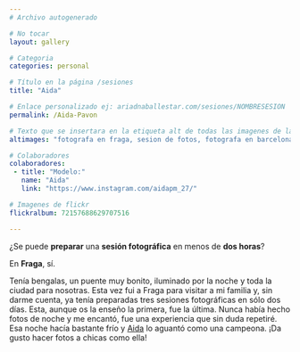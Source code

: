 ```yaml
---
# Archivo autogenerado

# No tocar
layout: gallery

# Categoria
categories: personal

# Título en la página /sesiones
title: "Aida"

# Enlace personalizado ej: ariadnaballestar.com/sesiones/NOMBRESESION
permalink: /Aida-Pavon

# Texto que se insertara en la etiqueta alt de todas las imagenes de la sesión
altimages: "fotografa en fraga, sesion de fotos, fotografa en barcelona, fotografia nocturna, fotografa de moda"

# Colaboradores
colaboradores:
 - title: "Modelo:"
   name: "Aida"
   link: "https://www.instagram.com/aidapm_27/"

# Imagenes de flickr
flickralbum: 72157688629707516

---
```

¿Se puede **preparar** una **sesión fotográfica** en menos de **dos horas**? 

En **Fraga**, sí. 

Tenía bengalas, un puente muy bonito, iluminado por la noche y toda la ciudad para nosotras. Esta vez fui a Fraga para visitar a mi familia y, sin darme cuenta, ya tenía preparadas tres sesiones fotográficas en sólo dos días. Esta, aunque os la enseño la primera, fue la última. Nunca había hecho fotos de noche y me encantó, fue una experiencia que sin duda repetiré. Esa noche hacía bastante frío y [Aida](https://www.instagram.com/aidapm_27/) lo aguantó como una campeona. ¡Da gusto hacer fotos a chicas como ella!
